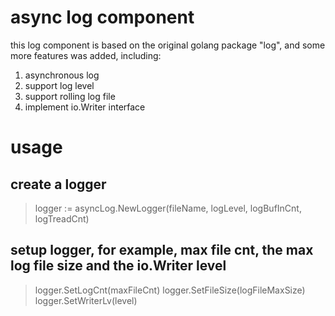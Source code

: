 async log component
=====================
this log component is based on the original golang package "log", and some more features was added, including:
1. asynchronous log
2. support log level
3. support rolling log file 
4. implement io.Writer interface

usage
=====================
create a logger
--------------------
> logger := asyncLog.NewLogger(fileName, logLevel, logBufInCnt, logTreadCnt)

setup logger, for example, max file cnt, the max log file size and the io.Writer level
-------------------
> logger.SetLogCnt(maxFileCnt)
> logger.SetFileSize(logFileMaxSize)
> logger.SetWriterLv(level)


